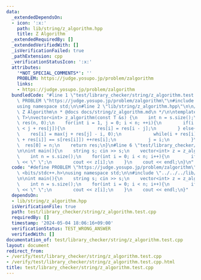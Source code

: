 ```yaml
---
data:
  _extendedDependsOn:
  - icon: ':x:'
    path: lib/string/z_algorithm.hpp
    title: Z Algorithm
  _extendedRequiredBy: []
  _extendedVerifiedWith: []
  _isVerificationFailed: true
  _pathExtension: cpp
  _verificationStatusIcon: ':x:'
  attributes:
    '*NOT_SPECIAL_COMMENTS*': ''
    PROBLEM: https://judge.yosupo.jp/problem/zalgorithm
    links:
    - https://judge.yosupo.jp/problem/zalgorithm
  bundledCode: "#line 1 \"test/library_checker/string/z_algorithm.test.cpp\"\n#define\
    \ PROBLEM \"https://judge.yosupo.jp/problem/zalgorithm\"\n#include <bits/stdc++.h>\n\
    using namespace std;\n\n#line 2 \"lib/string/z_algorithm.hpp\"\n\n/**\n * @brief\
    \ Z Algorithm\n * @docs docs/string/z_algorithm.md\n */\n\ntemplate <typename\
    \ T>\nvector<int> z_algorithm(const T &s) {\n    int n = s.size();\n    vector<int>\
    \ res(n, 0);\n    for(int i = 1, j = 0; i < n; ++i){\n        if(i + res[i - j]\
    \ < j + res[j]){\n            res[i] = res[i - j];\n        } else{\n        \
    \    res[i] = max(j + res[j] - i, 0);\n            while(i + res[i] < n && s[i\
    \ + res[i]] == s[res[i]]) ++res[i];\n            j = i;\n        }\n    }\n  \
    \  res[0] = n;\n    return res;\n}\n#line 6 \"test/library_checker/string/z_algorithm.test.cpp\"\
    \n\nint main(){\n    string s; cin >> s;\n    vector<int> z = z_algorithm(s);\n\
    \    int n = s.size();\n    for(int i = 0; i < n; i++){\n        if(i >= 1) cout\
    \ << \" \";\n        cout << z[i];\n    }\n    cout << endl;\n}\n"
  code: "#define PROBLEM \"https://judge.yosupo.jp/problem/zalgorithm\"\n#include\
    \ <bits/stdc++.h>\nusing namespace std;\n\n#include \"../../../lib/string/z_algorithm.hpp\"\
    \n\nint main(){\n    string s; cin >> s;\n    vector<int> z = z_algorithm(s);\n\
    \    int n = s.size();\n    for(int i = 0; i < n; i++){\n        if(i >= 1) cout\
    \ << \" \";\n        cout << z[i];\n    }\n    cout << endl;\n}"
  dependsOn:
  - lib/string/z_algorithm.hpp
  isVerificationFile: true
  path: test/library_checker/string/z_algorithm.test.cpp
  requiredBy: []
  timestamp: '2024-05-04 18:06:16+09:00'
  verificationStatus: TEST_WRONG_ANSWER
  verifiedWith: []
documentation_of: test/library_checker/string/z_algorithm.test.cpp
layout: document
redirect_from:
- /verify/test/library_checker/string/z_algorithm.test.cpp
- /verify/test/library_checker/string/z_algorithm.test.cpp.html
title: test/library_checker/string/z_algorithm.test.cpp
---
```

